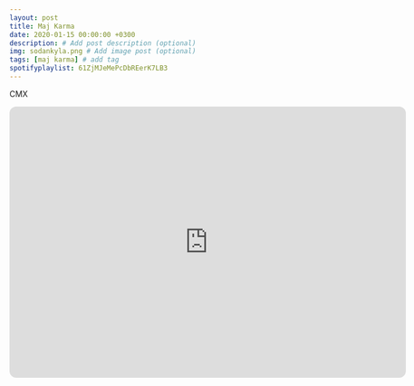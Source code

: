 ```yaml
---
layout: post
title: Maj Karma
date: 2020-01-15 00:00:00 +0300
description: # Add post description (optional)
img: sodankyla.png # Add image post (optional)
tags: [maj karma] # add tag
spotifyplaylist: 61ZjMJeMePcDbREerK7LB3
---
```


CMX

<iframe style="border-radius:12px" src="https://open.spotify.com/album/0pURN4i6plOa0h815mJp4K?si=zNBiVmPzRcWRdjeYXHy1SA" width="700" height="480" frameBorder="0" allowfullscreen="" allow="autoplay; clipboard-write; encrypted-media; fullscreen; picture-in-picture" loading="lazy"></iframe>
